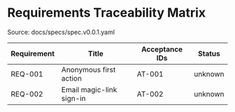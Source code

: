 # Requirements Traceability Matrix

Source: docs/specs/spec.v0.0.1.yaml

| Requirement | Title | Acceptance IDs | Status |
|---|---|---|---|
| REQ-001 | Anonymous first action | AT-001 | unknown |
| REQ-002 | Email magic-link sign-in | AT-002 | unknown |
